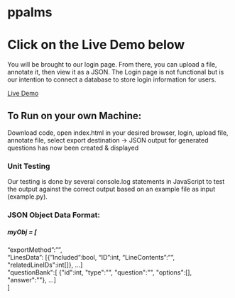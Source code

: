 # ppalms

<h1>Click on the Live Demo below</h1>
<p>You will be brought to our login page. From there, you can upload a file, annotate it, then view it as a JSON.
The Login page is not functional but is our intention to connect a database to store login information for users.</p>

<a href="http://etanetan.github.io/ppalms/">Live Demo</a>

<h2>To Run on your own Machine:</h2>
<p>Download code, open index.html in your desired browser, login, upload file, annotate file, select export destination -> JSON output for generated questions has now been created & displayed</p>


<h3>Unit Testing</h3>
Our testing is done by several console.log statements in JavaScript to test the output against the correct output based on an example file as input (example.py). 


<h3>JSON Object Data Format: </h3>
<h5>myObj = [</h5>
“exportMethod”:””, <br>
“LinesData”: [{”Included”:bool, “ID”:int, “LineContents”:””, "relatedLineIDs":int[]}, ...] <br>
"questionBank":[ {"id":int, "type":"", "question":"", "options":[], "answer":""}, ...] <br>
]<br>
 
